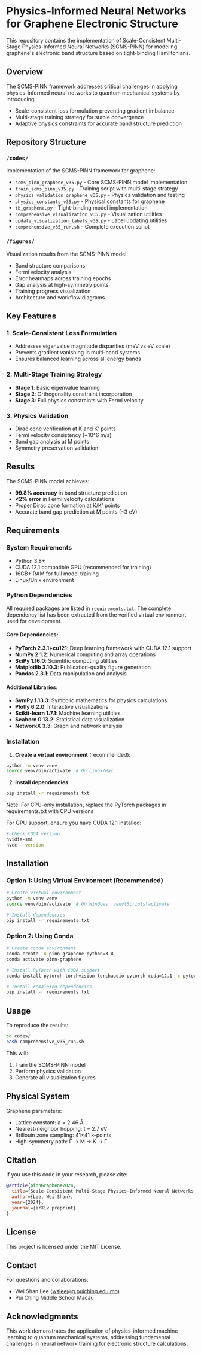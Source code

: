 # Physics-Informed Neural Networks for Graphene Electronic Structure

This repository contains the implementation of Scale-Consistent Multi-Stage Physics-Informed Neural Networks (SCMS-PINN) for modeling graphene's electronic band structure based on tight-binding Hamiltonians.

## Overview

The SCMS-PINN framework addresses critical challenges in applying physics-informed neural networks to quantum mechanical systems by introducing:
- Scale-consistent loss formulation preventing gradient imbalance
- Multi-stage training strategy for stable convergence
- Adaptive physics constraints for accurate band structure prediction

## Repository Structure

### `/codes/`
Implementation of the SCMS-PINN framework for graphene:
- `scms_pinn_graphene_v35.py` - Core SCMS-PINN model implementation
- `train_scms_pinn_v35.py` - Training script with multi-stage strategy
- `physics_validation_graphene_v35.py` - Physics validation and testing
- `physics_constants_v35.py` - Physical constants for graphene
- `tb_graphene.py` - Tight-binding model implementation
- `comprehensive_visualization_v35.py` - Visualization utilities
- `update_visualization_labels_v35.py` - Label updating utilities
- `comprehensive_v35_run.sh` - Complete execution script

### `/figures/`
Visualization results from the SCMS-PINN model:
- Band structure comparisons
- Fermi velocity analysis
- Error heatmaps across training epochs
- Gap analysis at high-symmetry points
- Training progress visualization
- Architecture and workflow diagrams

## Key Features

### 1. Scale-Consistent Loss Formulation
- Addresses eigenvalue magnitude disparities (meV vs eV scale)
- Prevents gradient vanishing in multi-band systems
- Ensures balanced learning across all energy bands

### 2. Multi-Stage Training Strategy
- **Stage 1**: Basic eigenvalue learning
- **Stage 2**: Orthogonality constraint incorporation
- **Stage 3**: Full physics constraints with Fermi velocity

### 3. Physics Validation
- Dirac cone verification at K and K' points
- Fermi velocity consistency (~10^6 m/s)
- Band gap analysis at M points
- Symmetry preservation validation

## Results

The SCMS-PINN model achieves:
- **99.8% accuracy** in band structure prediction
- **<2% error** in Fermi velocity calculations
- Proper Dirac cone formation at K/K' points
- Accurate band gap prediction at M points (~3 eV)

## Requirements

### System Requirements
- Python 3.8+
- CUDA 12.1 compatible GPU (recommended for training)
- 16GB+ RAM for full model training
- Linux/Unix environment

### Python Dependencies
All required packages are listed in `requirements.txt`. The complete dependency list has been extracted from the verified virtual environment used for development.

#### Core Dependencies:
- **PyTorch 2.3.1+cu121**: Deep learning framework with CUDA 12.1 support
- **NumPy 2.1.2**: Numerical computing and array operations
- **SciPy 1.16.0**: Scientific computing utilities
- **Matplotlib 3.10.3**: Publication-quality figure generation
- **Pandas 2.3.1**: Data manipulation and analysis

#### Additional Libraries:
- **SymPy 1.13.3**: Symbolic mathematics for physics calculations
- **Plotly 6.2.0**: Interactive visualizations
- **Scikit-learn 1.7.1**: Machine learning utilities
- **Seaborn 0.13.2**: Statistical data visualization
- **NetworkX 3.3**: Graph and network analysis

### Installation

1. **Create a virtual environment** (recommended):
```bash
python -m venv venv
source venv/bin/activate  # On Linux/Mac
```

2. **Install dependencies**:
```bash
pip install -r requirements.txt
```

Note: For CPU-only installation, replace the PyTorch packages in requirements.txt with CPU versions

For GPU support, ensure you have CUDA 12.1 installed:
```bash
# Check CUDA version
nvidia-smi
nvcc --version
```

## Installation

### Option 1: Using Virtual Environment (Recommended)
```bash
# Create virtual environment
python -m venv venv
source venv/bin/activate  # On Windows: venv\Scripts\activate

# Install dependencies
pip install -r requirements.txt
```

### Option 2: Using Conda
```bash
# Create conda environment
conda create -n pinn-graphene python=3.8
conda activate pinn-graphene

# Install PyTorch with CUDA support
conda install pytorch torchvision torchaudio pytorch-cuda=12.1 -c pytorch -c nvidia

# Install remaining dependencies
pip install -r requirements.txt
```

## Usage

To reproduce the results:

```bash
cd codes/
bash comprehensive_v35_run.sh
```

This will:
1. Train the SCMS-PINN model
2. Perform physics validation
3. Generate all visualization figures

## Physical System

Graphene parameters:
- Lattice constant: a = 2.46 Å
- Nearest-neighbor hopping: t = 2.7 eV
- Brillouin zone sampling: 41×41 k-points
- High-symmetry path: Γ → M → K → Γ

## Citation

If you use this code in your research, please cite:

```bibtex
@article{pinnGraphene2024,
  title={Scale-Consistent Multi-Stage Physics-Informed Neural Networks for Graphene Electronic Structure},
  author={Lee, Wei Shan},
  year={2024},
  journal={arXiv preprint}
}
```

## License

This project is licensed under the MIT License.

## Contact

For questions and collaborations:
- Wei Shan Lee (wslee@g.puiching.edu.mo)
- Pui Ching Middle School Macau

## Acknowledgments

This work demonstrates the application of physics-informed machine learning to quantum mechanical systems, addressing fundamental challenges in neural network training for electronic structure calculations.